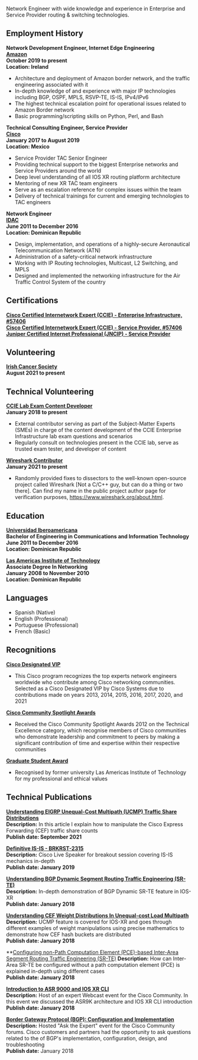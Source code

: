 Network Engineer with wide knowledge and experience in Enterprise and Service Provider routing & switching technologies.

## Employment History

**Network Development Engineer, Internet Edge Engineering**\
**[Amazon](https://aws.amazon.com/)**\
**October 2019 to present**\
**Location: Ireland**

* Architecture and deployment of Amazon border network, and the traffic engineering associated with it
* In-depth knowledge of and experience with major IP technologies including BGP, OSPF, MPLS, RSVP-TE, IS-IS, IPv4/IPv6
* The highest technical escalation point for operational issues related to Amazon Border network
* Basic programming/scripting skills on Python, Perl, and Bash

**Technical Consulting Engineer, Service Provider**\
**[Cisco](cisco.com/)**\
**January 2017 to August 2019**\
**Location: Mexico**

* Service Provider TAC Senior Engineer
* Providing technical support to the biggest Enterprise networks and Service Providers around the world
* Deep level understanding of all IOS XR routing platform architecture
* Mentoring of new XR TAC team engineers
* Serve as an escalation reference for complex issues within the team
* Delivery of technical trainings for current and emerging technologies to TAC engineers

**Network Engineer**\
**[IDAC](https://www.idac.gob.do/)**\
**June 2011 to December 2016**\
**Location: Dominican Republic**

* Design, implementation, and operations of a highly-secure Aeronautical Telecommunication Network (ATN)
* Administration of a safety-critical network infrastructure
* Working with IP Routing technologies, Multicast, L2 Switching, and MPLS
* Designed and implemented the networking infrastructure for the Air Traffic Control System of the country

## Certifications

**[Cisco Certified Internetwork Expert (CCIE) - Enterprise Infrastructure, #57406](https://www.cisco.com/c/en/us/training-events/training-certifications/certifications/expert.html)**\
**[Cisco Certified Internetwork Expert (CCIE) - Service Provider, #57406](https://www.cisco.com/c/en/us/training-events/training-certifications/certifications/expert.html)**\
**[Juniper Certified Internet Professional (JNCIP) - Service Provider](https://www.juniper.net/us/en/training/certification/tracks/service-provider-routing-switching/jncip-sp.html)**

## Volunteering

**[Irish Cancer Society](https://https://www.cancer.ie/)**\
**August 2021 to present**

## Technical Volunteering

**[CCIE Lab Exam Content Developer](https://learningnetwork.cisco.com/s/article/sme-recruitment-program-overview/)**\
**January 2018 to present**
* External contributor serving as part of the Subject-Matter Experts (SMEs) in charge of the content development of the CCIE Enterprise Infrastructure lab exam questions and scenarios
* Regularly consult on technologies present in the CCIE lab, serve as trusted exam tester, and developer of content

**[Wireshark Contributor](https://www.wireshark.org/about.html)**\
**January 2021 to present**
* Randomly provided fixes to dissectors to the well-known open-source project called Wireshark [Not a C/C++ guy, but can do a thing or two there]. Can find my name in the public project author page for verification purposes, https://www.wireshark.org/about.html.

## Education

**[Universidad Iberoamericana](https://www.unibe.edu.do/)**\
**Bachelor of Engineering in Communications and Information Technology**\
**June 2011 to December 2016**\
**Location: Dominican Republic**

**[Las Americas Institute of Technology](https://itla.edu.do/)**\
**Associate Degree In Networking**\
**January 2008 to November 2010**\
**Location: Dominican Republic**

## Languages
* Spanish (Native)
* English (Professional)
* Portuguese (Professional)
* French (Basic)

## Recognitions

**[Cisco Designated VIP](https://www.cisco.com/c/en/us/support/web/communities/vip.html)**
* This Cisco program recognizes the top experts network engineers worldwide who contribute among Cisco networking communities. Selected as a Cisco Designated VIP by Cisco Systems due to contributions made on years 2013, 2014, 2015, 2016, 2017, 2020, and 2021

**[Cisco Community Spotlight Awards](https://learningnetwork.cisco.com/s/spotlight-awards)**
* Received the Cisco Community Spotlight Awards 2012 on the Technical Excellence category, which recognise members of Cisco communities who demonstrate leadership and commitment to peers by making a significant contribution of time and expertise within their respective communities

**[Graduate Student Award](https://itla.edu.do/)**
* Recognised by former university Las Americas Institute of Technology for my professional and ethical values

## Technical Publications

**[Understanding EIGRP Unequal-Cost Multipath (UCMP) Traffic Share Distributions](https://is.gd/gvpoTM)**\
**Description:** In this article I explain how to manipulate the Cisco Express Forwarding (CEF) traffic share counts\
**Publish date: September 2021**

**[Definitive IS-IS - BRKRST-2315](https://bit.ly/2ZDPTEu)**\
**Description:** Cisco Live Speaker for breakout session covering IS-IS mechanics in-depth\
**Publish date: January 2019**

**[Understanding BGP Dynamic Segment Routing Traffic Engineering (SR-TE)](https://bit.ly/2Q4MkqB)**\
**Description:** In-depth demonstration of BGP Dynamic SR-TE feature in IOS-XR\
**Publish date: January 2018**

**[Understanding CEF Weight Distributions In Unequal-cost Load Multipath](https://bit.ly/2PEsFIZ)**\
**Description:** UCMP feature is covered for IOS-XR and goes through different examples of weight manipulations using precise mathematics to demonstrate how CEF hash buckets are distributed\
**Publish date: January 2018**

**[Configuring non-Path Computation Element (PCE)-based Inter-Area Segment Routing Traffic Engineering (SR-TE)](https://bit.ly/2Rm01xM)
**Description:** How can Inter-Area SR-TE be configured without a path computation element (PCE) is explained in-depth using different cases\
**Publish date: January 2018**

**[Introduction to ASR 9000 and IOS XR CLI](https://bit.ly/2CutlvL)**\
**Description:** Host of an expert Webcast event for the Cisco Community. In this event we discussed the ASR9K architecture and IOS XR CLI introduction\
**Publish date: January 2018**

**[Border Gateway Protocol (BGP): Configuration and Implementation](https://bit.ly/2W5BrnB)**\
**Description:** Hosted "Ask the Expert" event for the Cisco Community forums. Cisco customers and partners had the opportunity to ask questions related to the of BGP's implementation, configuration, design, and troubleshooting\
**Publish date:** January 2018
